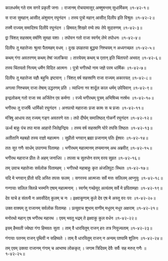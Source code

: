 कालधर्मम् गते राम सगरे प्रकृती जनाः ।
राजानम् रोचयामासुर् अम्शुमन्तम् सुधार्मिकम् ॥१-४२-१॥

स राजा सुमहान् आसीत् अंशुमान् रघुनंदन ।
तस्य पुत्रो महान् आसीत् दिलीप इति विश्रुतः ॥१-४२-२॥

तस्मै राज्यम् समादिश्य दिलीपे रघुनंदन ।
हिमवत् शिखरे रम्ये तपः तेपे सुदारुणम् ॥१-४२-३॥

द्वा त्रिंशत् सहस्राम् वर्षाणि सुमहा यशाः ।
तपोवन गतो राजा स्वर्गम् लेभे तपोधनः ॥१-४२-४॥

दिलीपः तु महातेजाः श्रुत्वा पैतामहम् वधम् ।
दुःख उपहतया बुद्ध्या निश्चयम् न अध्यगच्छत ॥१-४२-५॥

कथम् गंगा अवतरणम् कथम् तेषां जलक्रिया ।
तारयेयम् कथम् च एतान् इति चिंतापरो अभवत् ॥१-४२-६॥

तस्य चिंतयतो नित्यम् धर्मेण विदित आत्मनः ।
पुत्रो भगीरथो नाम जज्ञे परम धार्मिकः ॥१-४२-७॥

दिलीपः तु महातेजा यज्ञैः बहुभिः इष्टवान् ।
त्रिंशत् वर्ष सहस्राणि राजा राज्यम् अकारयत् ॥१-४२-८॥

अगत्वा निश्चयम् राजा तेषाम् उद्धरणम् प्रति ।
व्याधिना नर शार्दूल काल धर्मम् उपेयिवान् ॥१-४२-९॥

इन्द्रलोकम् गतो राजा स्व अर्जितेन एव कर्मणा ।
रज्ये भगीरथम् पुत्रम् अभिषिच्य नरर्षभः ॥१-४२-१०॥

भगीरथः तु राजर्षिः धार्मिको रघुनंदन ।
अनपत्यो महारजाः प्रजा कामः स च प्रजाः ॥१-४२-११॥

मंत्रिषु आधाय तत् रज्यम् गङ्ग अवतरणे रतः।
तपो दीर्घम् समातिष्ठत् गोकर्णे रघुनंदन ॥१-४२-१२॥

ऊर्ध्व बाहुः पंच तपा मास आहारो जितेइन्द्रियः ।
तस्य वर्ष सहस्राणि घोरे तपसि तिष्ठतः ॥१-४२-१३॥

अतीतानि महबहो तस्य राज्ञो महात्मनः ।
सुप्रीतो भगवान् ब्रह्मा प्रजानाम् पतिः ईश्वरः ॥१-४२-१४॥

ततः सुर गणैः सार्धम् उपागम्य पितामहः ।
भगीरथम् महात्मानम् तप्यमानम् अथ अब्रवीत् ॥१-४२-१५॥

भगीरथ महाराज प्रीतः ते अहम् जनाधिप ।
तपसा च सुतप्तेन वरम् वरय सुव्रत ॥१-४२-१६॥

तम् उवाच महातेजाः सर्वलोक पितामहम् ।
भगीरथो महाबाहुः कृत अंजलिपुटः स्थितः ॥१-४२-१७॥

यदि मे भगवान् प्रीतो यदि अस्ति तपसः फलम् ।
सगरस्य आत्मजाः सर्वे मत्तः सलिलम् आप्नुयुः ॥१-४२-१८॥

गन्गायाः सलिल क्लिन्ने भस्मनि एषाम् महात्मनाम् ।
स्वर्गम् गच्छेयुर् अत्यंतम् सर्वे मे प्रपितामहाः ॥१-४२-१९॥

देव याचे ह संतत्यै न अवसीदेत् कुलम् च नः ।
इक्ष्वाकूणाम् कुले देव एष मे अस्तु वरः परः ॥१-४२-२०॥

उक्त वाक्यम् तु राजानम् सर्वलोक पितामहः ।
प्रत्युवाच शुभाम् वाणीम् मधुरम् मधुर अक्षराम् ॥१-४२-२१॥

मनोरथो महान् एष भगीरथ महारथ ।
एवम् भवतु भद्रम् ते इक्ष्वाकु कुल वर्धन ॥१-४२-२२॥

इयम् हैमवती ज्येष्ठा गंगा हिमवतः सुता ।
ताम् वै धारयितुम् राजन् हरः तत्र नियुज्यताम् ॥१-४२-२३॥

गंगायाः पतनम् राजन् पृथिवी न सहिष्यते ।
ताम् वै धारयितुम् राजन् न अन्यम् पश्यामि शूलिनः ॥१-४२-२४॥

तम् एवम् उक्त्वा राजानम् गंगाम् च आभाष्य लोककृत् ।
जगाम त्रिदिवम् देवैः सर्वैः सह मरुत् गणैः ॥१-४२-२५॥

